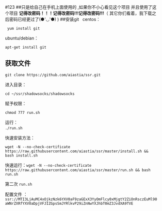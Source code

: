 #123
##只是给自己在手机上面使用的 ,如果你不小心看见这个项目   并且使用了这个项目 
**记得改密码！！！记得改密码!!!记得改密码!!!**（ 其它你们看着，我下载之后密码已经更过了(●'◡'●) )
##安装git  
 centos： 

     yum install git  

ubuntu/debian：  

    apt-get install git  


获取文件
-----
`git clone https://github.com/aiastia/ssr.git`  

进入目录：  

`cd ~/ssr/shadowsocks/shadowsocks`  

赋予权限：  

`chmod 777 run.sh`  
 
运行：  
`./run.sh`    


快速安装方法：

`wget -N --no-check-certificate https://raw.githubusercontent.com/aiastia/ssr/master/install.sh && bash install.sh  `

快速运行：`wget -N --no-check-certificate  https://raw.githubusercontent.com/aiastia/ssr/master/run.sh && bash run.sh`


第二次
`run.sh`

配置文件 ：
`ssr://MTI3LjAuMC4xOjkzNzk6YXV0aF9zaGExX3YyOmFlcy0xMjgtY2ZiOnRsczEuMl90aWNrZXRfYXV0aDpjVFJIZGpsSmJYRlkvP29iZnNwYXJhbT0mZ3JvdXA9TVE`
